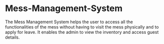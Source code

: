 # Mess-Management-System
The Mess Management System helps the user to access all the functionalities of the mess without having to visit the mess physically and to apply for leave. It enables the admin to view the inventory and access guest details.
